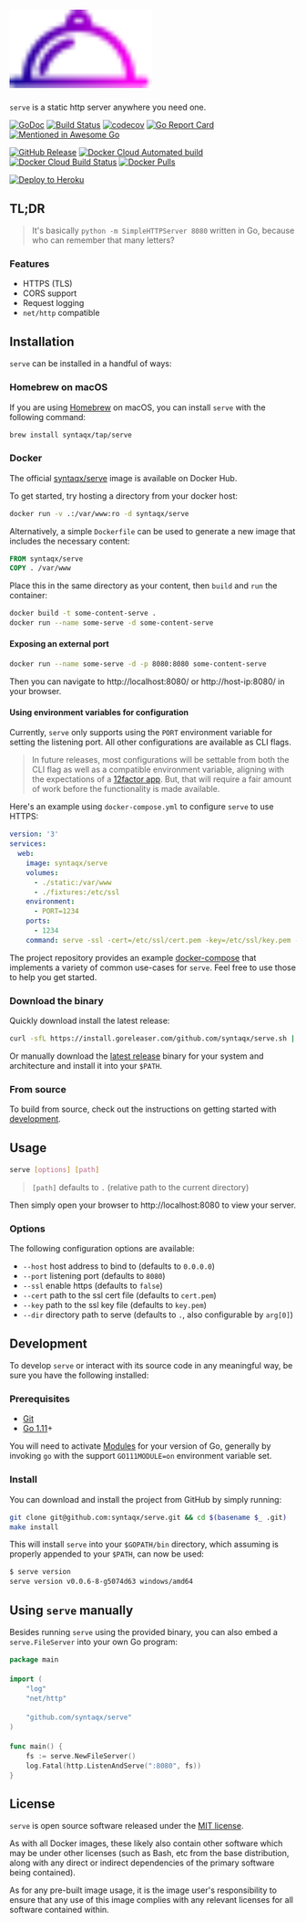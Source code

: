 # <img src="https://raw.githubusercontent.com/syntaqx/serve/master/docs/logo.svg?sanitize=true" width="250">

`serve` is a static http server anywhere you need one.

[homebrew]:   https://brew.sh/
[git]:        https://git-scm.com/
[golang]:     https://golang.org/
[releases]:   https://github.com/syntaqx/serve/releases
[modules]:    https://github.com/golang/go/wiki/Modules
[docker-hub]: https://hub.docker.com/r/syntaqx/serve

[![GoDoc](https://godoc.org/github.com/syntaqx/serve?status.svg)](https://godoc.org/github.com/syntaqx/serve)
[![Build Status](https://travis-ci.org/syntaqx/serve.svg?branch=master)](https://travis-ci.org/syntaqx/serve)
[![codecov](https://codecov.io/gh/syntaqx/serve/branch/master/graph/badge.svg)](https://codecov.io/gh/syntaqx/serve)
[![Go Report Card](https://goreportcard.com/badge/github.com/syntaqx/serve)](https://goreportcard.com/report/github.com/syntaqx/serve)
[![Mentioned in Awesome Go](https://awesome.re/mentioned-badge.svg)](https://github.com/avelino/awesome-go)

[![GitHub Release](https://img.shields.io/github/release-pre/syntaqx/serve.svg)][releases]
[![Docker Cloud Automated build](https://img.shields.io/docker/cloud/automated/syntaqx/serve.svg)][docker-hub]
[![Docker Cloud Build Status](https://img.shields.io/docker/cloud/build/syntaqx/serve.svg)][docker-hub]
[![Docker Pulls](https://img.shields.io/docker/pulls/syntaqx/serve.svg)][docker-hub]

[![Deploy to Heroku](https://www.herokucdn.com/deploy/button.svg)](https://dashboard.heroku.com/new?template=https://github.com/syntaqx/serve/tree/master)

## TL;DR

> It's basically `python -m SimpleHTTPServer 8080` written in Go, because who
> can remember that many letters?


### Features

* HTTPS (TLS)
* CORS support
* Request logging
* `net/http` compatible

## Installation

`serve` can be installed in a handful of ways:

### Homebrew on macOS

If you are using [Homebrew][] on macOS, you can install `serve` with the
following command:

```sh
brew install syntaqx/tap/serve
```

### Docker

The official [syntaqx/serve][docker-hub] image is available on Docker Hub.

To get started, try hosting a directory from your docker host:

```sh
docker run -v .:/var/www:ro -d syntaqx/serve
```

Alternatively, a simple `Dockerfile` can be used to generate a new image that
includes the necessary content:

```dockerfile
FROM syntaqx/serve
COPY . /var/www
```

Place this in the same directory as your content, then `build` and `run` the
container:

```sh
docker build -t some-content-serve .
docker run --name some-serve -d some-content-serve
```

#### Exposing an external port

```sh
docker run --name some-serve -d -p 8080:8080 some-content-serve
```

Then you can navigate to http://localhost:8080/ or http://host-ip:8080/ in your
browser.

#### Using environment variables for configuration

[12-factor-config]: https://12factor.net/config

Currently, `serve` only supports using the `PORT` environment variable for
setting the listening port. All other configurations are available as CLI flags.

> In future releases, most configurations will be settable from both the CLI
> flag as well as a compatible environment variable, aligning with the
> expectations of a [12factor app][12-factor-config]. But, that will require a
> fair amount of work before the functionality is made available.

Here's an example using `docker-compose.yml` to configure `serve` to use HTTPS:

```yaml
version: '3'
services:
  web:
    image: syntaqx/serve
    volumes:
      - ./static:/var/www
      - ./fixtures:/etc/ssl
    environment:
      - PORT=1234
    ports:
      - 1234
    command: serve -ssl -cert=/etc/ssl/cert.pem -key=/etc/ssl/key.pem -dir=/var/www
```

The project repository provides an example [docker-compose](./docker-compose.yml)
that implements a variety of common use-cases for `serve`. Feel free to use
those to help you get started.

### Download the binary

Quickly download install the latest release:

```sh
curl -sfL https://install.goreleaser.com/github.com/syntaqx/serve.sh | sh
```

Or manually download the [latest release][releases] binary for your system and
architecture and install it into your `$PATH`.

### From source

To build from source, check out the instructions on getting started with
[development](#development).

## Usage

```sh
serve [options] [path]
```

> `[path]` defaults to `.` (relative path to the current directory)

Then simply open your browser to http://localhost:8080 to view your server.

### Options

The following configuration options are available:

* `--host` host address to bind to (defaults to `0.0.0.0`)
* `--port` listening port (defaults to `8080`)
* `--ssl` enable https (defaults to `false`)
* `--cert` path to the ssl cert file (defaults to `cert.pem`)
* `--key` path to the ssl key file (defaults to `key.pem`)
* `--dir` directory path to serve (defaults to `.`, also configurable by `arg[0]`)

## Development

To develop `serve` or interact with its source code in any meaningful way, be
sure you have the following installed:

### Prerequisites

* [Git][git]
* [Go 1.11][golang]+

You will need to activate [Modules][modules] for your version of Go, generally
by invoking `go` with the support `GO111MODULE=on` environment variable set.

### Install

You can download and install the project from GitHub by simply running:

```sh
git clone git@github.com:syntaqx/serve.git && cd $(basename $_ .git)
make install
```

This will install `serve` into your `$GOPATH/bin` directory, which assuming is
properly appended to your `$PATH`, can now be used:

```sh
$ serve version
serve version v0.0.6-8-g5074d63 windows/amd64
```

## Using `serve` manually

Besides running `serve` using the provided binary, you can also embed a
`serve.FileServer` into your own Go program:

```go
package main

import (
    "log"
    "net/http"

    "github.com/syntaqx/serve"
)

func main() {
    fs := serve.NewFileServer()
    log.Fatal(http.ListenAndServe(":8080", fs))
}
```

## License

[MIT]: https://opensource.org/licenses/MIT

`serve` is open source software released under the [MIT license][MIT].

As with all Docker images, these likely also contain other software which may be
under other licenses (such as Bash, etc from the base distribution, along with
any direct or indirect dependencies of the primary software being contained).

As for any pre-built image usage, it is the image user's responsibility to
ensure that any use of this image complies with any relevant licenses for all
software contained within.
